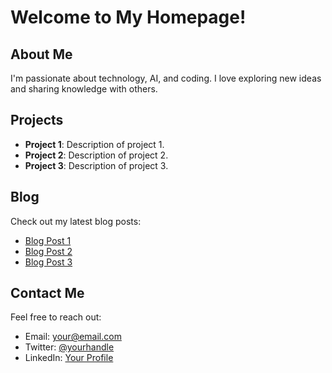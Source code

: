 # Welcome to My Homepage!

## About Me
I'm passionate about technology, AI, and coding. I love exploring new ideas and sharing knowledge with others.

## Projects
- **Project 1**: Description of project 1.
- **Project 2**: Description of project 2.
- **Project 3**: Description of project 3.

## Blog
Check out my latest blog posts:
- [Blog Post 1](link-to-post-1)
- [Blog Post 2](link-to-post-2)
- [Blog Post 3](link-to-post-3)

## Contact Me
Feel free to reach out:
- Email: your@email.com
- Twitter: [@yourhandle](https://twitter.com/yourhandle)
- LinkedIn: [Your Profile](https://www.linkedin.com/in/yourprofile)

